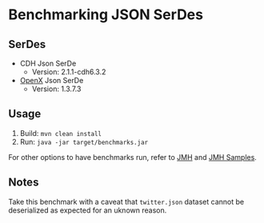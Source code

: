 # Benchmarking JSON SerDes

## SerDes

- CDH Json SerDe
  - Version: 2.1.1-cdh6.3.2
- [OpenX](https://github.com/rcongiu/Hive-JSON-Serde) Json SerDe
  - Version: 1.3.7.3

## Usage

1. Build: `mvn clean install`
2. Run:
   `java -jar target/benchmarks.jar`

For other options to have benchmarks run, refer to 
[JMH](https://github.com/openjdk/jmh) and 
[JMH Samples](https://github.com/openjdk/jmh/tree/master/jmh-samples/src/main/java/org/openjdk/jmh/samples).

## Notes

Take this benchmark with a caveat that `twitter.json` dataset cannot be deserialized as expected for an uknown reason.